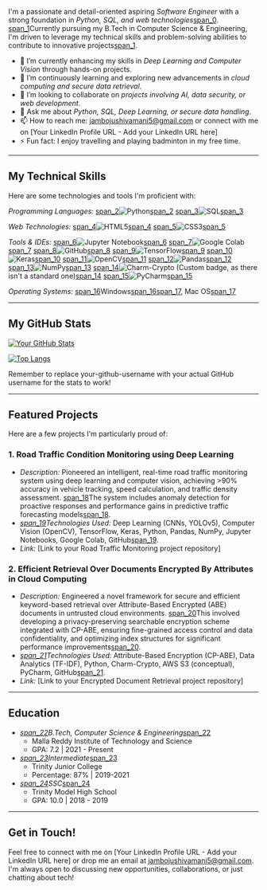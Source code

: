 
I'm a passionate and detail-oriented aspiring *Software Engineer* with a strong foundation in *Python, SQL, and web technologies*[span_0](end_span). [span_1](start_span)Currently pursuing my B.Tech in Computer Science & Engineering, I'm driven to leverage my technical skills and problem-solving abilities to contribute to innovative projects[span_1](end_span).

-   🔭 I’m currently enhancing my skills in *Deep Learning and Computer Vision* through hands-on projects.
-   🌱 I’m continuously learning and exploring new advancements in *cloud computing and secure data retrieval*.
-   👯 I’m looking to collaborate on *projects involving AI, data security, or web development*.
-   💬 Ask me about *Python, SQL, Deep Learning, or secure data handling*.
-   📫 How to reach me: jambojushivamani5@gmail.com or connect with me on [Your LinkedIn Profile URL - Add your LinkedIn URL here]
-   ⚡ Fun fact: I enjoy travelling and playing badminton in my free time.

---

## My Technical Skills

Here are some technologies and tools I'm proficient with:

*Programming Languages:*
[span_2](start_span)![Python](https://img.shields.io/badge/-Python-3776AB?style=flat-square&logo=python&logoColor=white)[span_2](end_span)
[span_3](start_span)![SQL](https://img.shields.io/badge/-SQL-4479A1?style=flat-square&logo=postgresql&logoColor=white)[span_3](end_span)

*Web Technologies:*
[span_4](start_span)![HTML5](https://img.shields.io/badge/-HTML5-E34F26?style=flat-square&logo=html5&logoColor=white)[span_4](end_span)
[span_5](start_span)![CSS3](https://img.shields.io/badge/-CSS3-1572B6?style=flat-square&logo=css3&logoColor=white)[span_5](end_span)

*Tools & IDEs:*
[span_6](start_span)![Jupyter Notebook](https://img.shields.io/badge/-Jupyter%20Notebook-F37626?style=flat-square&logo=jupyter&logoColor=white)[span_6](end_span)
[span_7](start_span)![Google Colab](https://img.shields.io/badge/-Google%20Colab-F9AB00?style=flat-square&logo=google-colab&logoColor=white)[span_7](end_span)
[span_8](start_span)![GitHub](https://img.shields.io/badge/-GitHub-181717?style=flat-square&logo=github&logoColor=white)[span_8](end_span)
[span_9](start_span)![TensorFlow](https://img.shields.io/badge/-TensorFlow-FF6F00?style=flat-square&logo=tensorflow&logoColor=white)[span_9](end_span)
[span_10](start_span)![Keras](https://img.shields.io/badge/-Keras-D00000?style=flat-square&logo=keras&logoColor=white)[span_10](end_span)
[span_11](start_span)![OpenCV](https://img.shields.io/badge/-OpenCV-5C3EE8?style=flat-square&logo=opencv&logoColor=white)[span_11](end_span)
[span_12](start_span)![Pandas](https://img.shields.io/badge/-Pandas-150458?style=flat-square&logo=pandas&logoColor=white)[span_12](end_span)
[span_13](start_span)![NumPy](https://img.shields.io/badge/-NumPy-013243?style=flat-square&logo=numpy&logoColor=white)[span_13](end_span)
[span_14](start_span)![Charm-Crypto](https://img.shields.io/badge/-Charm--Crypto-6C4F9B?style=flat-square&logoColor=white) (Custom badge, as there isn't a standard one)[span_14](end_span)
[span_15](start_span)![PyCharm](https://img.shields.io/badge/-PyCharm-143F5C?style=flat-square&logo=pycharm&logoColor=white)[span_15](end_span)

*Operating Systems:*
[span_16](start_span)Windows[span_16](end_span)[span_17](start_span), Mac OS[span_17](end_span)

---

## My GitHub Stats

[![Your GitHub Stats](https://github-readme-stats.vercel.app/api?username=your-github-username&show_icons=true&theme=radical&hide_title=true)](https://github.com/your-github-username)

[![Top Langs](https://github-readme-stats.vercel.app/api/top-langs/?username=your-github-username&layout=compact&theme=radical&hide_title=true)](https://github.com/your-github-username)

Remember to replace your-github-username with your actual GitHub username for the stats to work!

---

## Featured Projects

Here are a few projects I'm particularly proud of:

### 1. Road Traffic Condition Monitoring using Deep Learning
- *Description:* Pioneered an intelligent, real-time road traffic monitoring system using deep learning and computer vision, achieving >90% accuracy in vehicle tracking, speed calculation, and traffic density assessment. [span_18](start_span)The system includes anomaly detection for proactive responses and performance gains in predictive traffic forecasting models[span_18](end_span).
- *[span_19](start_span)Technologies Used:* Deep Learning (CNNs, YOLOv5), Computer Vision (OpenCV), TensorFlow, Keras, Python, Pandas, NumPy, Jupyter Notebooks, Google Colab, GitHub[span_19](end_span).
- *Link:* [Link to your Road Traffic Monitoring project repository]

### 2. Efficient Retrieval Over Documents Encrypted By Attributes in Cloud Computing
- *Description:* Engineered a novel framework for secure and efficient keyword-based retrieval over Attribute-Based Encrypted (ABE) documents in untrusted cloud environments. [span_20](start_span)This involved developing a privacy-preserving searchable encryption scheme integrated with CP-ABE, ensuring fine-grained access control and data confidentiality, and optimizing index structures for significant performance improvements[span_20](end_span).
- *[span_21](start_span)Technologies Used:* Attribute-Based Encryption (CP-ABE), Data Analytics (TF-IDF), Python, Charm-Crypto, AWS S3 (conceptual), PyCharm, GitHub[span_21](end_span).
- *Link:* [Link to your Encrypted Document Retrieval project repository]

---

## Education

* *[span_22](start_span)B.Tech, Computer Science & Engineering*[span_22](end_span)
    * Malla Reddy Institute of Technology and Science
    * GPA: 7.2 | 2021 - Present
* *[span_23](start_span)Intermediate*[span_23](end_span)
    * Trinity Junior College
    * Percentage: 87% | 2019-2021
* *[span_24](start_span)SSC*[span_24](end_span)
    * Trinity Model High School
    * GPA: 10.0 | 2018 - 2019

---

## Get in Touch!

Feel free to connect with me on [Your LinkedIn Profile URL - Add your LinkedIn URL here] or drop me an email at jambojushivamani5@gmail.com. I'm always open to discussing new opportunities, collaborations, or just chatting about tech!
